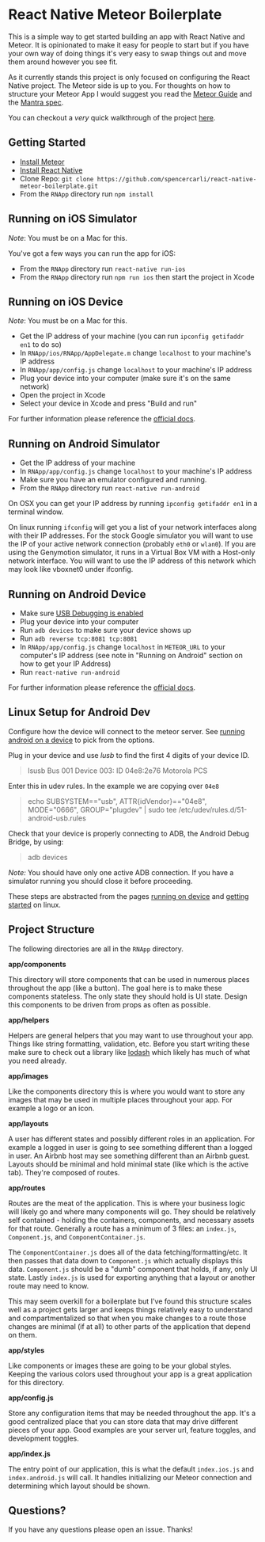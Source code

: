 # React Native Meteor Boilerplate

This is a simple way to get started building an app with React Native and Meteor. It is opinionated to make it easy for people to start but if you have your own way of doing things it's very easy to swap things out and move them around however you see fit.

As it currently stands this project is only focused on configuring the React Native project. The Meteor side is up to you. For thoughts on how to structure your Meteor App I would suggest you read the [Meteor Guide](http://guide.meteor.com/) and the [Mantra spec](http://mantrajs.com/).

You can checkout a _very_ quick walkthrough of the project [here](https://www.youtube.com/watch?v=vM4axvopnJc).

## Getting Started

- [Install Meteor](https://www.meteor.com/install)
- [Install React Native](https://facebook.github.io/react-native/docs/getting-started.html#content)
- Clone Repo: `git clone https://github.com/spencercarli/react-native-meteor-boilerplate.git`
- From the `RNApp` directory run `npm install`

## Running on iOS Simulator

_Note_: You must be on a Mac for this.

You've got a few ways you can run the app for iOS:

- From the `RNApp` directory run `react-native run-ios`
- From the `RNApp` directory run `npm run ios` then start the project in Xcode

## Running on iOS Device

_Note_: You must be on a Mac for this.

- Get the IP address of your machine (you can run `ipconfig getifaddr en1` to do so)
- In `RNApp/ios/RNApp/AppDelegate.m` change `localhost` to your machine's IP address
- In `RNApp/app/config.js` change `localhost` to your machine's IP address
- Plug your device into your computer (make sure it's on the same network)
- Open the project in Xcode
- Select your device in Xcode and press "Build and run"

For further information please reference the [official docs](https://facebook.github.io/react-native/docs/running-on-device-ios.html#content).

## Running on Android Simulator

- Get the IP address of your machine
- In `RNApp/app/config.js` change `localhost` to your machine's IP address
- Make sure you have an emulator configured and running.
- From the `RNApp` directory run `react-native run-android`

On OSX you can get your IP address by running `ipconfig getifaddr en1` in a terminal window.

On linux running `ifconfig` will get you a list of your network interfaces along with their IP addresses. For the stock Google simulator you will want to use the IP of your active network connection (probably `eth0` or `wlan0`). If you are using the Genymotion simulator, it runs in a Virtual Box VM with a Host-only network interface. You will want to use the IP address of this network which may look like vboxnet0 under ifconfig.

## Running on Android Device

- Make sure [USB Debugging is enabled](https://facebook.github.io/react-native/docs/running-on-device-android.html#prerequisite-usb-debugging)
- Plug your device into your computer
- Run `adb devices` to make sure your device shows up
- Run `adb reverse tcp:8081 tcp:8081`
- In `RNApp/app/config.js` change `localhost` in `METEOR_URL` to your computer's IP address (see note in "Running on Android" section on how to get your IP Address)
- Run `react-native run-android`

For further information please reference the [official docs](https://facebook.github.io/react-native/docs/running-on-device-android.html#content).

## Linux Setup for Android Dev

Configure how the device will connect to the meteor server. See [running android on a device](https://facebook.github.io/react-native/docs/running-on-device-android.html) to pick from the options.

Plug in your device and use _lusb_ to find the first 4 digits of  your device ID.
> lsusb
Bus 001 Device 003: ID 04e8:2e76 Motorola PCS

Enter this in udev rules. In the example we are copying over `04e8`
> echo SUBSYSTEM=="usb", ATTR{idVendor}=="04e8", MODE="0666", GROUP="plugdev" | sudo tee /etc/udev/rules.d/51-android-usb.rules

Check that your device is properly connecting to ADB, the Android Debug Bridge, by using:
> adb devices

_Note:_ You should have only one active ADB connection. If you have a simulator running you should close it before proceeding.

These steps are abstracted from the pages [running on device](https://facebook.github.io/react-native/docs/running-on-device-android.html) and [getting started](https://facebook.github.io/react-native/docs/getting-started-linux.html#setting-up-an-android-device) on linux.

## Project Structure

The following directories are all in the `RNApp` directory.

**app/components**

This directory will store components that can be used in numerous places throughout the app (like a button). The goal here is to make these components stateless. The only state they should hold is UI state. Design this components to be driven from props as often as possible.

**app/helpers**

Helpers are general helpers that you may want to use throughout your app. Things like string formatting, validation, etc. Before you start writing these make sure to check out a library like [lodash](https://lodash.com/) which likely has much of what you need already.

**app/images**

Like the components directory this is where you would want to store any images that may be used in multiple places throughout your app. For example a logo or an icon.

**app/layouts**

A user has different states and possibly different roles in an application. For example a logged in user is going to see something different than a logged in user. An Airbnb host may see something different than an Airbnb guest. Layouts should be minimal and hold minimal state (like which is the active tab). They're composed of routes.

**app/routes**

Routes are the meat of the application. This is where your business logic will likely go and where many components will go. They should be relatively self contained - holding the containers, components, and necessary assets for that route. Generally a route has a minimum of 3 files: an `index.js`, `Component.js`, and `ComponentContainer.js`.

The `ComponentContainer.js` does all of the data fetching/formatting/etc. It then passes that data down to `Component.js` which actually displays this data. `Component.js` should be a "dumb" component that holds, if any, only UI state. Lastly `index.js` is used for exporting anything that a layout or another route may need to know.

This may seem overkill for a boilerplate but I've found this structure scales well as a project gets larger and keeps things relatively easy to understand and compartmentalized so that when you make changes to a route those changes are minimal (if at all) to other parts of the application that depend on them.

**app/styles**

Like components or images these are going to be your global styles. Keeping the various colors used throughout your app is a great application for this directory.

**app/config.js**

Store any configuration items that may be needed throughout the app. It's a good centralized place that you can store data that may drive different pieces of your app. Good examples are your server url, feature toggles, and development toggles.

**app/index.js**

The entry point of our application, this is what the default `index.ios.js` and `index.android.js` will call. It handles initializing our Meteor connection and determining which layout should be shown.

## Questions?

If you have any questions please open an issue. Thanks!
